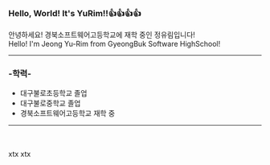 ### Hello, World! It's YuRim!!👍👍👍👍
안녕하세요! 경북소프트웨어고등학교에 재학 중인 정유림입니다! <br/>
Hello! I'm Jeong Yu-Rim from GyeongBuk Software HighSchool!
* * *
### -학력-
- 대구불로초등학교 졸업
- 대구불로중학교 졸업
- 경북소프트웨어고등학교 재학 중<br/>
* * *
<br/><br/>
xtx xtx
<!--
**wjddbfla0716/wjddbfla0716** is a ✨ _special_ ✨ repository because its `README.md` (this file) appears on your GitHub profile.

Here are some ideas to get you started:

- 🔭 I’m currently working on ...
- 🌱 I’m currently learning ...
- 👯 I’m looking to collaborate on ...
- 🤔 I’m looking for help with ...
- 💬 Ask me about ...
- 📫 How to reach me: ...
- 😄 Pronouns: ...
- ⚡ Fun fact: ...
-->
